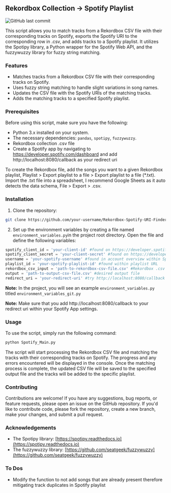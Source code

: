 ## Rekordbox Collection -> Spotify Playlist

![GitHub last commit](https://img.shields.io/github/last-commit/oldman-gg/Rekordbox-Spotify-URI-Finder)

This script allows you to match tracks from a Rekordbox CSV file with their corresponding tracks on Spotify, exports the Spotify URI to the corresponding row in .csv, and adds tracks to a Spotify playlist. It utilizes the Spotipy library, a Python wrapper for the Spotify Web API, and the fuzzywuzzy library for fuzzy string matching.

### Features
- Matches tracks from a Rekordbox CSV file with their corresponding tracks on Spotify.
- Uses fuzzy string matching to handle slight variations in song names.
- Updates the CSV file with the Spotify URIs of the matching tracks.
- Adds the matching tracks to a specified Spotify playlist.

### Prerequisites
Before using this script, make sure you have the following:

- Python 3.x installed on your system.
- The necessary dependencies: `pandas`, `spotipy`, `fuzzywuzzy`.
- Rekordbox collection .csv file
- Create a Spotify app by navigating to https://developer.spotify.com/dashboard and add http://localhost:8080/callback as your redirect uri

To create the Rekordbox file, add the songs you want to a given Rekordbox playlist, Playlist > Export playlist to a file > Export playlist to a file (*.txt).
Import the .txt file into a spreadsheet, I recommend Google Sheets as it auto detects the data schema, File > Export > .csv.  
  

### Installation
1. Clone the repository:

```bash
git clone https://github.com/your-username/Rekordbox-Spotify-URI-Finder.git
```

2. Set up the environment variables by creating a file named `environment_variables.py`in the project root directory. Open the file and define the following variables:
```python
spotify_client_id = 'your-client-id' #found on https://developer.spotify.com/
spotify_client_secret = 'your-client-secret' #found on https://developer.spotify.com/
username = 'your-spotify-username' #found in account overview within Spotify profile
playlist_id = 'your-spotify-playlist-id' #found within playlist URL
rekordbox_csv_input = 'path-to-rekordbox-csv-file.csv' #Rekordbox .csv
output = 'path-to-output-csv-file.csv' #desired output file
redirect_uri = 'your-redirect-uri' #try http://localhost:8080/callback
```
**Note:** In the project, you will see an example `environment_variables.py` titled `environment_variables_git.py`

**Note:** Make sure that you add http://localhost:8080/callback to your redirect uri within your Spotify App settings.

### Usage
To use the script, simply run the following command:
```bash
python Spotify_Main.py
```
The script will start processing the Rekordbox CSV file and matching the tracks with their corresponding tracks on Spotify. The progress and any errors encountered will be displayed in the console. Once the matching process is complete, the updated CSV file will be saved to the specified output file and the tracks will be added to the specific playlist.
### Contributing

Contributions are welcome! If you have any suggestions, bug reports, or feature requests, please open an issue on the GitHub repository. If you'd like to contribute code, please fork the repository, create a new branch, make your changes, and submit a pull request.

### Acknowledgements

- The Spotipy library: [https://spotipy.readthedocs.io](https://spotipy.readthedocs.io)
- The fuzzywuzzy library: [https://github.com/seatgeek/fuzzywuzzy](https://github.com/seatgeek/fuzzywuzzy)

### To Dos
- Modify the function to not add songs that are already present therefore mitigating track duplicates in Spotify playlist
